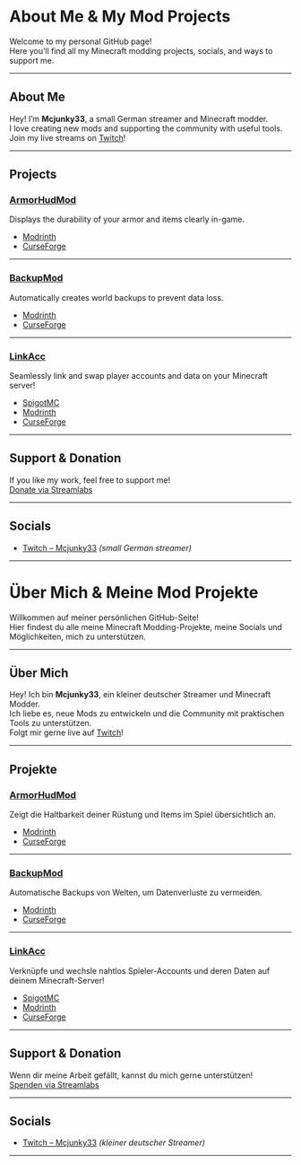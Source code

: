 # About Me & My Mod Projects

Welcome to my personal GitHub page!  
Here you’ll find all my Minecraft modding projects, socials, and ways to support me.

---

## About Me

Hey! I’m **Mcjunky33**, a small German streamer and Minecraft modder.  
I love creating new mods and supporting the community with useful tools.  
Join my live streams on [Twitch](https://www.twitch.tv/mcjunky33)!

---

## Projects

### [ArmorHudMod](https://github.com/Mcjunky33/ArmorHudMod)
Displays the durability of your armor and items clearly in-game.

- [Modrinth](https://modrinth.com/mod/armor-hud-by-mcjunky33)
- [CurseForge](https://www.curseforge.com/minecraft/mc-mods/armor-hud-by-mcjunky33)

---

### [BackupMod](https://github.com/Mcjunky33/BackupMod)
Automatically creates world backups to prevent data loss.

- [Modrinth](https://modrinth.com/mod/backup-mod)
- [CurseForge](https://www.curseforge.com/minecraft/mc-mods/backup-manager-by-mcjunky33)

---

### [LinkAcc](https://github.com/Mcjunky33/LinkAcc)
Seamlessly link and swap player accounts and data on your Minecraft server!

- [SpigotMC](https://www.spigotmc.org/resources/linkacc.125210/)
- [Modrinth](https://modrinth.com/plugin/linkacc)
- [CurseForge](https://www.curseforge.com/minecraft/bukkit-plugins/linkacc)

---

## Support & Donation

If you like my work, feel free to support me!  
[Donate via Streamlabs](https://streamlabs.com/mcjunky33/tip)

---

## Socials

- [Twitch – Mcjunky33](https://www.twitch.tv/mcjunky33) _(small German streamer)_

---

# Über Mich & Meine Mod Projekte

Willkommen auf meiner persönlichen GitHub-Seite!  
Hier findest du alle meine Minecraft Modding-Projekte, meine Socials und Möglichkeiten, mich zu unterstützen.

---

## Über Mich

Hey! Ich bin **Mcjunky33**, ein kleiner deutscher Streamer und Minecraft Modder.  
Ich liebe es, neue Mods zu entwickeln und die Community mit praktischen Tools zu unterstützen.  
Folgt mir gerne live auf [Twitch](https://www.twitch.tv/mcjunky33)!

---

## Projekte

### [ArmorHudMod](https://github.com/Mcjunky33/ArmorHudMod)
Zeigt die Haltbarkeit deiner Rüstung und Items im Spiel übersichtlich an.

- [Modrinth](https://modrinth.com/mod/armor-hud-by-mcjunky33)
- [CurseForge](https://www.curseforge.com/minecraft/mc-mods/armor-hud-by-mcjunky33)

---

### [BackupMod](https://github.com/Mcjunky33/BackupMod)
Automatische Backups von Welten, um Datenverluste zu vermeiden.

- [Modrinth](https://modrinth.com/mod/backup-mod)
- [CurseForge](https://www.curseforge.com/minecraft/mc-mods/backup-manager-by-mcjunky33)

---

### [LinkAcc](https://github.com/Mcjunky33/LinkAcc)
Verknüpfe und wechsle nahtlos Spieler-Accounts und deren Daten auf deinem Minecraft-Server!

- [SpigotMC](https://www.spigotmc.org/resources/linkacc.125210/)
- [Modrinth](https://modrinth.com/plugin/linkacc)
- [CurseForge](https://www.curseforge.com/minecraft/bukkit-plugins/linkacc)

---

## Support & Donation

Wenn dir meine Arbeit gefällt, kannst du mich gerne unterstützen!  
[Spenden via Streamlabs](https://streamlabs.com/mcjunky33/tip)

---

## Socials

- [Twitch – Mcjunky33](https://www.twitch.tv/mcjunky33) _(kleiner deutscher Streamer)_
---
